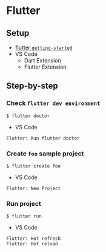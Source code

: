 # Flutter

## Setup
- [flutter `getting-started`](https://flutter.io/docs/get-started/install)
- VS Code
    - Dart Extension
    - Flutter Extension

## Step-by-step

### Check `flutter dev environment`
```
$ flutter doctor
```

- VS Code
```
Flutter: Run flutter doctor
```

### Create `foo` sample project
```
$ flutter create foo
```

- VS Code
```
Flutter: New Project
```

### Run project
```
$ flutter run
```

- VS Code
```
Flutter: Hot refresh
Flutter: Hot reload
```
